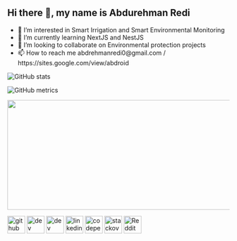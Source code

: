 ## Hi there 👋, my name is Abdurehman Redi
<ul>
  <li>👀 I’m interested in Smart Irrigation and Smart Environmental Monitoring</li>
  <li>🌱 I’m currently learning NextJS and NestJS</li>
  <li>💞️ I’m looking to collaborate on Environmental protection projects </li>
  <li>📫 How to reach me abdrehmanredi0@gmail.com / https://sites.google.com/view/abdroid</li> 
</ul>



![GitHub stats](https://github-readme-stats.vercel.app/api?username=Abduino&show_icons=true) 

![GitHub metrics](https://metrics.lecoq.io/Abduino) 




<img width=600 height=250 src="https://images.app.goo.gl/XRRDcSbEL6apj2KEA"/>



[<img src='https://cdn.jsdelivr.net/npm/simple-icons@3.0.1/icons/github.svg' alt='github' height='40'>](https://github.com/Abduino)  [<img src='https://cdn.jsdelivr.net/npm/simple-icons@3.0.1/icons/dev-dot-to.svg' alt='dev' height='40'>](https://dev.to/@abduino)  [<img src='https://cdn.jsdelivr.net/npm/simple-icons@3.0.1/icons/hashnode.svg' alt='dev' height='40'>](@abduino)  [<img src='https://cdn.jsdelivr.net/npm/simple-icons@3.0.1/icons/linkedin.svg' alt='linkedin' height='40'>](https://www.linkedin.com/in/linkedin.com/in/abdrehman-shifa-0110a0159/)  [<img src='https://cdn.jsdelivr.net/npm/simple-icons@3.0.1/icons/codepen.svg' alt='codepen' height='40'>](https://codepen.io/@abduino)  [<img src='https://cdn.jsdelivr.net/npm/simple-icons@3.0.1/icons/stackoverflow.svg' alt='stackoverflow' height='40'>](https://stackoverflow.com/users/https://stackoverflow.com/users/20179571/abdurehman-redi)  [<img src='https://cdn.jsdelivr.net/npm/simple-icons@3.0.1/icons/reddit.svg' alt='Reddit' height='40'>](https://www.reddit.com/user/u/abduinoreddit)  

<!---
Abduino/Abduino is a ✨ special ✨ repository because its `README.md` (this file) appears on your GitHub profile.
You can click the Preview link to take a look at your changes.
--->
